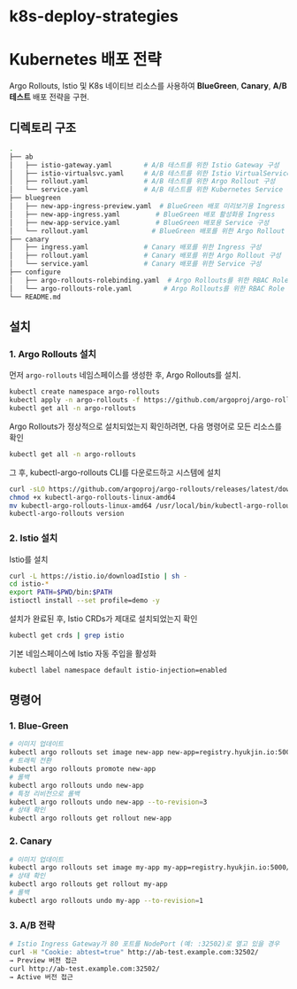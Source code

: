 # k8s-deploy-strategies

# Kubernetes 배포 전략
Argo Rollouts, Istio 및 K8s 네이티브 리소스를 사용하여 **BlueGreen**, **Canary**, **A/B 테스트** 배포 전략을 구현.

## 디렉토리 구조

```bash
.
├── ab
│   ├── istio-gateway.yaml        # A/B 테스트를 위한 Istio Gateway 구성
│   ├── istio-virtualsvc.yaml     # A/B 테스트를 위한 Istio VirtualService 구성
│   ├── rollout.yaml              # A/B 테스트를 위한 Argo Rollout 구성
│   └── service.yaml              # A/B 테스트를 위한 Kubernetes Service 구성
├── bluegreen
│   ├── new-app-ingress-preview.yaml  # BlueGreen 배포 미리보기용 Ingress
│   ├── new-app-ingress.yaml         # BlueGreen 배포 활성화용 Ingress
│   ├── new-app-service.yaml         # BlueGreen 배포용 Service 구성
│   └── rollout.yaml                # BlueGreen 배포를 위한 Argo Rollout 구성
├── canary
│   ├── ingress.yaml              # Canary 배포를 위한 Ingress 구성
│   ├── rollout.yaml              # Canary 배포를 위한 Argo Rollout 구성
│   └── service.yaml              # Canary 배포를 위한 Service 구성
├── configure
│   ├── argo-rollouts-rolebinding.yaml  # Argo Rollouts를 위한 RBAC RoleBinding
│   └── argo-rollouts-role.yaml        # Argo Rollouts를 위한 RBAC Role
└── README.md

```
## 설치

### 1. Argo Rollouts 설치

먼저 `argo-rollouts` 네임스페이스를 생성한 후, Argo Rollouts를 설치.

```bash
kubectl create namespace argo-rollouts
kubectl apply -n argo-rollouts -f https://github.com/argoproj/argo-rollouts/releases/latest/download/install.yaml
kubectl get all -n argo-rollouts
```

Argo Rollouts가 정상적으로 설치되었는지 확인하려면, 다음 명령어로 모든 리소스를 확인
```bash
kubectl get all -n argo-rollouts
```
그 후, kubectl-argo-rollouts CLI를 다운로드하고 시스템에 설치
```bash
curl -sLO https://github.com/argoproj/argo-rollouts/releases/latest/download/kubectl-argo-rollouts-linux-amd64
chmod +x kubectl-argo-rollouts-linux-amd64
mv kubectl-argo-rollouts-linux-amd64 /usr/local/bin/kubectl-argo-rollouts
kubectl-argo-rollouts version
```
### 2. Istio 설치

Istio를 설치

```bash
curl -L https://istio.io/downloadIstio | sh -
cd istio-*
export PATH=$PWD/bin:$PATH
istioctl install --set profile=demo -y
```
설치가 완료된 후, Istio CRDs가 제대로 설치되었는지 확인
```bash
kubectl get crds | grep istio
```
기본 네임스페이스에 Istio 자동 주입을 활성화
```bash
kubectl label namespace default istio-injection=enabled
```
## 명령어

### 1. Blue-Green
```bash
# 이미지 업데이트
kubectl argo rollouts set image new-app new-app=registry.hyukjin.io:5000/nginx:v20250422123952
# 트래픽 전환
kubectl argo rollouts promote new-app
# 롤백
kubectl argo rollouts undo new-app
# 특정 리비전으로 롤백
kubectl argo rollouts undo new-app --to-revision=3
# 상태 확인
kubectl argo rollouts get rollout new-app
```

### 2. Canary
```bash
# 이미지 업데이트
kubectl argo rollouts set image my-app my-app=registry.hyukjin.io:5000/nginx:v20250423091446
# 상태 확인
kubectl argo rollouts get rollout my-app
# 롤백
kubectl argo rollouts undo my-app --to-revision=1
```

### 3. A/B 전략
```bash
# Istio Ingress Gateway가 80 포트를 NodePort (예: :32502)로 열고 있을 경우
curl -H "Cookie: abtest=true" http://ab-test.example.com:32502/
→ Preview 버전 접근
curl http://ab-test.example.com:32502/
→ Active 버전 접근
```
